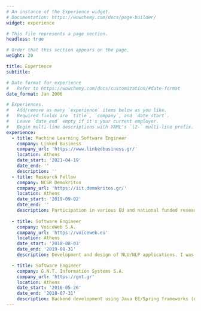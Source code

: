 ```yaml
---
# An instance of the Experience widget.
# Documentation: https://wowchemy.com/docs/page-builder/
widget: experience

# This file represents a page section.
headless: true

# Order that this section appears on the page.
weight: 20

title: Experience
subtitle:

# Date format for experience
#   Refer to https://wowchemy.com/docs/customization/#date-format
date_format: Jan 2006

# Experiences.
#   Add/remove as many `experience` items below as you like.
#   Required fields are `title`, `company`, and `date_start`.
#   Leave `date_end` empty if it's your current employer.
#   Begin multi-line descriptions with YAML's `|2-` multi-line prefix.
experience:
  - title: Machine Learning Software Engineer
    company: Linked Business
    company_url: 'https://www.linkedbusiness.gr/'
    location: Athens
    date_start: '2021-04-19'
    date_end: ''
    description: ''
  - title: Research Fellow
    company: NCSR Demokritos
    company_url: 'https://iit.demokritos.gr/'
    location: Athens
    date_start: '2019-09-02'
    date_end: ''
    description: Participation in various EU and national funded research projects in the areas of Deep Learning, Natural Language Processing (e.g. DebateLab, ENIRISST, etc.) and e-infrastructures (e.g. DARE project, FAIR4Fusion, etc.)
        
  - title: Software Engineer
    company: VoiceWeb S.A.
    company_url: 'https://voiceweb.eu'
    location: Athens
    date_start: '2018-08-03'
    date_end: '2019-08-31'
    description: Development and design of NLU/NLP applications. I was responsible for the redesign and imple-mentation of the Dialog Manager and NLI platform products, i.e. new architecture following themicroservices paradigm, new components (e.g. Rule Engine), new RESTful APIs and new UserInterface for the NLI platform.

  - title: Software Engineer
    company: G.N.T. Information Systems S.A.
    company_url: 'https://gnt.gr'
    location: Athens
    date_start: '2016-05-26'
    date_end: '2018-07-31'
    description: Backend development using Java EE/Spring frameworks (e.g. EJB3, Spring Framework, Hibernate,RESTful and SOAP web services), with test-driven approach (JUnit and integration tests). Partici-pated also in UI projects written with Vaadin and Android frameworks.
---
```

